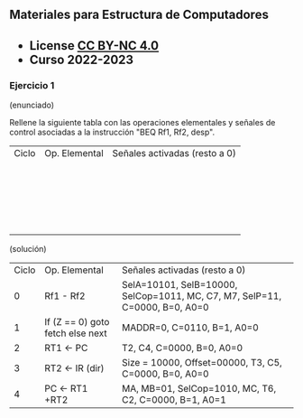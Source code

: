 ## Materiales para Estructura de Computadores

<html>
<h2><ul>
<li>License <a href="http:/creativecommons.org/licenses/by-nc/4.0/">CC BY-NC 4.0</a> </li>
<li>Curso 2022-2023</li>
</ul></h2>
</html>


### Ejercicio 1

   (enunciado)
<html>
Rellene la siguiente tabla con las operaciones elementales y señales de control asociadas a la instrucción "BEQ Rf1, Rf2, desp".

<table>
<tr>
<td>Ciclo</td>
<td>Op. Elemental</td>
<td>Señales activadas (resto a 0)</td>
</tr>
<tr>
<td>&nbsp;</td>
<td>&nbsp;</td>
<td>&nbsp;</td>
</tr>
<tr>
<td>&nbsp;</td>
<td>&nbsp;</td>
<td>&nbsp;</td>
</tr>
<tr>
<td>&nbsp;</td>
<td>&nbsp;</td>
<td>&nbsp;</td>
</tr>
<tr>
<td>&nbsp;</td>
<td>&nbsp;</td>
<td>&nbsp;</td>
</tr>
<tr>
<td>&nbsp;</td>
<td>&nbsp;</td>
<td>&nbsp;</td>
</tr>
</table>
</html>


   (solución)
<html>
<table>
<tr>
<td>Ciclo</td>
<td>Op. Elemental</td>
<td>Señales activadas (resto a 0)</td>
</tr>

<tr>
<td>0</td>
<td>Rf1 - Rf2</td>
<td>SelA=10101, SelB=10000, SelCop=1011, MC, C7, M7, SelP=11, C=0000, B=0, A0=0</td>
</tr>

<tr>
<td>1</td>
<td>If (Z == 0) goto fetch else next</td>
<td>MADDR=0, C=0110, B=1, A0=0</td>
</tr>

<tr>
<td>2</td>
<td>RT1 ← PC</td>
<td>T2, C4, C=0000, B=0, A0=0</td>
</tr>

<tr>
<td>3</td>
<td>RT2 ← IR (dir)</td>
<td>Size = 10000, Offset=00000, T3, C5, C=0000, B=0, A0=0</td>
</tr>

<tr>
<td>4</td>
<td>PC ← RT1 +RT2</td>
<td>MA, MB=01, SelCop=1010, MC, T6, C2, C=0000, B=1, A0=1</td>
</tr>
</table>
</html>

